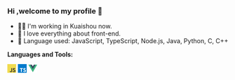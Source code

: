 ### Hi ,welcome to my profile 👋
<!--
**dragon-liu/dragon-liu** is a ✨ _special_ ✨ repository because its `README.md` (this file) appears on your GitHub profile.
- 👯 I’m looking to collaborate on ...
- 🤔 I’m looking for help with ...
- 🏫 I’m a university student at Hust.
- 💪 Language used: html, css, javascript, c/c++, java, python.
- 🕗 I'm from China and love watching animes.
- 🍥 I enjoy reading books of psychology, literature, sociology, history and ...
Here are some ideas to get you started:
-->
- 👨‍💻 I'm working in Kuaishou now.
- 🤩 I love everything about front-end.
- 🤖 Language used: JavaScript, TypeScript, Node.js, Java, Python, C, C++

**Languages and Tools:**  

<code><img height="20" src="https://raw.githubusercontent.com/github/explore/80688e429a7d4ef2fca1e82350fe8e3517d3494d/topics/javascript/javascript.png"></code>
<code><img height="20" src="https://raw.githubusercontent.com/github/explore/80688e429a7d4ef2fca1e82350fe8e3517d3494d/topics/typescript/typescript.png"></code>
<code><img height="20" src="https://raw.githubusercontent.com/github/explore/80688e429a7d4ef2fca1e82350fe8e3517d3494d/topics/vue/vue.png"></code>


